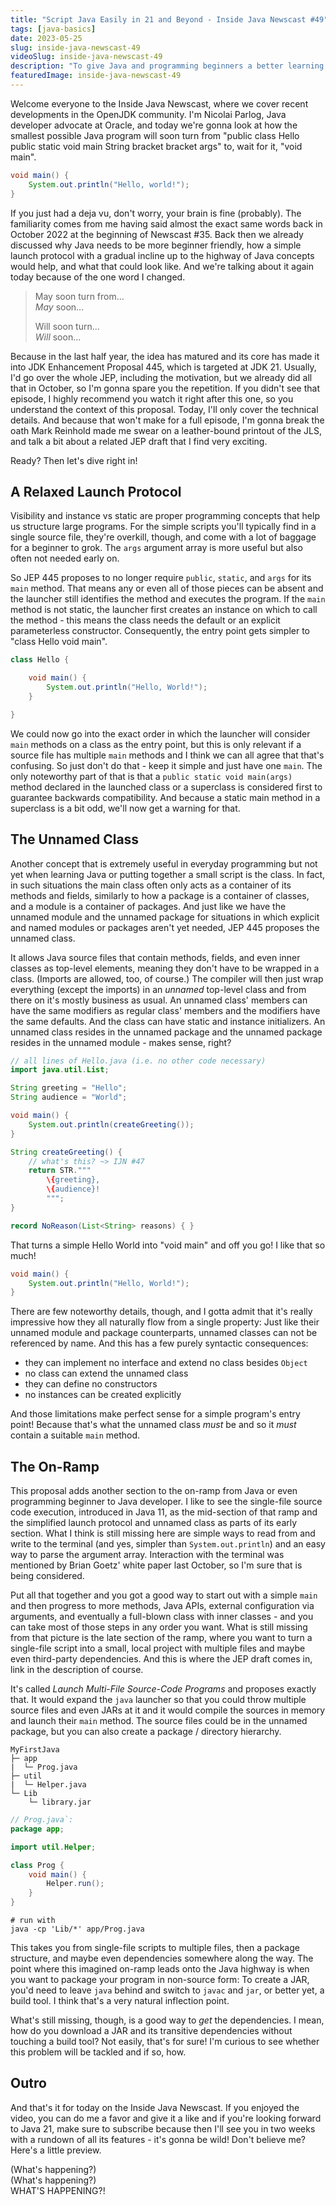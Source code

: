 ```yaml
---
title: "Script Java Easily in 21 and Beyond - Inside Java Newscast #49"
tags: [java-basics]
date: 2023-05-25
slug: inside-java-newscast-49
videoSlug: inside-java-newscast-49
description: "To give Java and programming beginners a better learning path, JEP 445 proposes to allow stand-alone main methods that are non-public, non-static, and don't have an args array and we're also JEP draft for multi-file programs"
featuredImage: inside-java-newscast-49
---
```


Welcome everyone to the Inside Java Newscast, where we cover recent developments in the OpenJDK community.
I'm Nicolai Parlog, Java developer advocate at Oracle, and today we're gonna look at how the smallest possible Java program will soon turn from "public class Hello public static void main String bracket bracket args" to, wait for it, "void main".

```java
void main() {
	System.out.println("Hello, world!");
}
```

If you just had a deja vu, don't worry, your brain is fine (probably).
The familiarity comes from me having said almost the exact same words back in October 2022 at the beginning of Newscast #35.
Back then we already discussed why Java needs to be more beginner friendly, how a simple launch protocol with a gradual incline up to the highway of Java concepts would help, and what that could look like.
And we're talking about it again today because of the one word I changed.

> May soon turn from... \
> _May_ soon...
>
> Will soon turn... \
> _Will_ soon...

Because in the last half year, the idea has matured and its core has made it into JDK Enhancement Proposal 445, which is targeted at JDK 21.
Usually, I'd go over the whole JEP, including the motivation, but we already did all that in October, so I'm gonna spare you the repetition.
If you didn't see that episode, I highly recommend you watch it right after this one, so you understand the context of this proposal.
Today, I'll only cover the technical details.
And because that won't make for a full episode, I'm gonna break the oath Mark Reinhold made me swear on a leather-bound printout of the JLS, and talk a bit about a related JEP draft that I find very exciting.

Ready?
Then let's dive right in!


## A Relaxed Launch Protocol

Visibility and instance vs static are proper programming concepts that help us structure large programs.
For the simple scripts you'll typically find in a single source file, they're overkill, though, and come with a lot of baggage for a beginner to grok.
The `args` argument array is more useful but also often not needed early on.

So JEP 445 proposes to no longer require `public`, `static`, and `args` for its `main` method.
That means any or even all of those pieces can be absent and the launcher still identifies the method and executes the program.
If the `main` method is not static, the launcher first creates an instance on which to call the method - this means the class needs the default or an explicit parameterless constructor.
Consequently, the entry point gets simpler to "class Hello void main".

```java
class Hello {

	void main() {
		System.out.println("Hello, World!");
	}

}
```

We could now go into the exact order in which the launcher will consider `main` methods on a class as the entry point, but this is only relevant if a source file has multiple `main` methods and I think we can all agree that that's confusing.
So just don't do that - keep it simple and just have one `main`.
The only noteworthy part of that is that a `public static void main(args)` method declared in the launched class or a superclass is considered first to guarantee backwards compatibility.
And because a static main method in a superclass is a bit odd, we'll now get a warning for that.


## The Unnamed Class

Another concept that is extremely useful in everyday programming but not yet when learning Java or putting together a small script is the class.
In fact, in such situations the main class often only acts as a container of its methods and fields, similarly to how a package is a container of classes, and a module is a container of packages.
And just like we have the unnamed module and the unnamed package for situations in which explicit and named modules or packages aren't yet needed, JEP 445 proposes the unnamed class.

It allows Java source files that contain methods, fields, and even inner classes as top-level elements, meaning they don't have to be wrapped in a class.
(Imports are allowed, too, of course.)
The compiler will then just wrap everything (except the imports) in an _unnamed_ top-level class and from there on it's mostly business as usual.
An unnamed class' members can have the same modifiers as regular class' members and the modifiers have the same defaults.
And the class can have static and instance initializers.
An unnamed class resides in the unnamed package and the unnamed package resides in the unnamed module - makes sense, right?

```java
// all lines of Hello.java (i.e. no other code necessary)
import java.util.List;

String greeting = "Hello";
String audience = "World";

void main() {
	System.out.println(createGreeting());
}

String createGreeting() {
	// what's this? ~> IJN #47
	return STR."""
		\{greeting},
		\{audience}!
		""";
}

record NoReason(List<String> reasons) { }
```

That turns a simple Hello World into "void main" and off you go!
I like that so much!

```java
void main() {
	System.out.println("Hello, World!");
}
```

There are few noteworthy details, though, and I gotta admit that it's really impressive how they all naturally flow from a single property:
Just like their unnamed module and package counterparts, unnamed classes can not be referenced by name.
And this has a few purely syntactic consequences:

* they can implement no interface and extend no class besides `Object`
* no class can extend the unnamed class
* they can define no constructors
* no instances can be created explicitly

And those limitations make perfect sense for a simple program's entry point!
Because that's what the unnamed class _must_ be and so it _must_ contain a suitable `main` method.


## The On-Ramp

This proposal adds another section to the on-ramp from Java or even programming beginner to Java developer.
I like to see the single-file source code execution, introduced in Java 11, as the mid-section of that ramp and the simplified launch protocol and unnamed class as parts of its early section.
What I think is still missing here are simple ways to read from and write to the terminal (and yes, simpler than `System.out.println`) and an easy way to parse the argument array.
Interaction with the terminal was mentioned by Brian Goetz' white paper last October, so I'm sure that is being considered.

Put all that together and you got a good way to start out with a simple `main` and then progress to more methods, Java APIs, external configuration via arguments, and eventually a full-blown class with inner classes - and you can take most of those steps in any order you want.
What is still missing from that picture is the late section of the ramp, where you want to turn a single-file script into a small, local project with multiple files and maybe even third-party dependencies.
And this is where the JEP draft comes in, link in the description of course.

It's called _Launch Multi-File Source-Code Programs_ and proposes exactly that.
It would expand the `java` launcher so that you could throw multiple source files and even JARs at it and it would compile the sources in memory and launch their `main` method.
The source files could be in the unnamed package, but you can also create a package / directory hierarchy.

```
MyFirstJava
├─ app
|  └─ Prog.java
├─ util
|  └─ Helper.java
└─ Lib
	└─ library.jar
```


```java
// Prog.java`:
package app;

import util.Helper;

class Prog {
	void main() {
		Helper.run();
	}
}
```

```shell
# run with
java -cp 'Lib/*' app/Prog.java
```

This takes you from single-file scripts to multiple files, then a package structure, and maybe even dependencies somewhere along the way.
The point where this imagined on-ramp leads onto the Java highway is when you want to package your program in non-source form:
To create a JAR, you'd need to leave `java` behind and switch to `javac` and `jar`, or better yet, a build tool.
I think that's a very natural inflection point.

What's still missing, though, is a good way to _get_ the dependencies.
I mean, how do you download a JAR and its transitive dependencies without touching a build tool?
Not easily, that's for sure!
I'm curious to see whether this problem will be tackled and if so, how.


## Outro

And that's it for today on the Inside Java Newscast.
If you enjoyed the video, you can do me a favor and give it a like and if you're looking forward to Java 21, make sure to subscribe because then I'll see you in two weeks with a rundown of all its features - it's gonna be wild!
Don't believe me?
Here's a little preview.

(What's happening?) \
(What's happening?) \
WHAT'S HAPPENING?!
